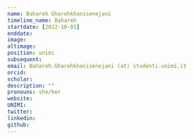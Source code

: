 ```yaml
---
name: Bahareh Gharehkhanisenejani
timeline_name: Bahareh
startdate: [2022-10-01]
enddate: 
image: 
altimage: 
position: unimi
subsequent: 
email: Bahareh.Gharehkhanisenejani (at) studenti.unimi.it
orcid: 
scholar: 
description: ""
pronouns: she/her
website: 
UNIMI: 
twitter: 
linkedin: 
github: 
---
```

